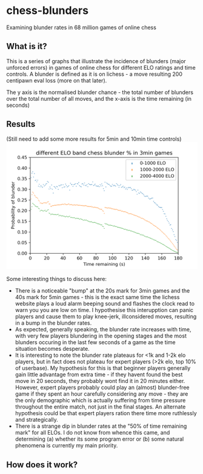# chess-blunders
Examining blunder rates in 68 million games of online chess

What is it?
----
This is a series of graphs that illustrate the incidence of blunders (major unforced errors) in games of online chess for different ELO ratings and time controls.
A blunder is defined as it is on lichess - a move resulting 200 centipawn eval loss (more on that later).

The y axis is the normalised blunder chance - the total number of blunders over the total number of all moves, and the x-axis is the time remaining (in seconds)

Results
---
(Still need to add some more results for 5min and 10min time controls)
![3min result](3min_game_comparison.png)

Some interesting things to discuss here:
 - There is a noticeable "bump" at the 20s mark for 3min games and the 40s mark for 5min games - this is the exact same time the lichess website plays a loud alarm beeping sound and flashes the clock read to warn you you are low on time. I hypothesise this interupption can panic players and cause them to play knee-jerk, illconsidered moves, resulting in a bump in the blunder rates.
 - As expected, generally speaking, the blunder rate increases with time, with very few players blundering in the opening stages and the most blunders occuring in the last few seconds of a game as the time situation becomes desperate.
 - It is interesting to note the blunder rate plateaus for <1k and 1-2k elo players, but in fact does not plateau for expert players (>2k elo, top 10% of userbase). My hypothesis for this is that beginner players generally gain little advantage from extra time - if they havent found the best move in 20 seconds, they probably wont find it in 20 minutes either. However, expert players probably could play an (almost) blunder-free game if they spent an hour carefully considering any move - they are the only demographic which is actually suffering from time pressure throughout the entire match, not just in the final stages. An alternate hypothesis could be that expert players ration there time more ruthlessly and strategically.
 - There is a strange dip in blunder rates at the "50% of time remaining mark" for all ELOs. I do not know from whence this came, and determining (a) whether its some program error or (b) some natural phenomena is currently my main priority.
 
How does it work?
----
